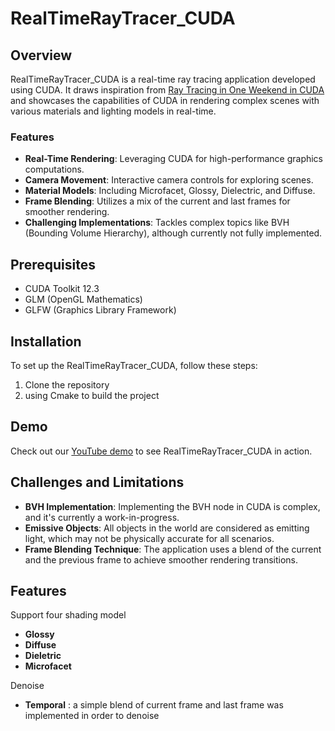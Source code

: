 # RealTimeRayTracer_CUDA

## Overview
RealTimeRayTracer_CUDA is a real-time ray tracing application developed using CUDA. It draws inspiration from [Ray Tracing in One Weekend in CUDA](https://github.com/rogerallen/raytracinginoneweekendincuda) and showcases the capabilities of CUDA in rendering complex scenes with various materials and lighting models in real-time.

### Features
- **Real-Time Rendering**: Leveraging CUDA for high-performance graphics computations.
- **Camera Movement**: Interactive camera controls for exploring scenes.
- **Material Models**: Including Microfacet, Glossy, Dielectric, and Diffuse.
- **Frame Blending**: Utilizes a mix of the current and last frames for smoother rendering.
- **Challenging Implementations**: Tackles complex topics like BVH (Bounding Volume Hierarchy), although currently not fully implemented.

## Prerequisites
- CUDA Toolkit 12.3
- GLM (OpenGL Mathematics)
- GLFW (Graphics Library Framework)

## Installation
To set up the RealTimeRayTracer_CUDA, follow these steps:

1. Clone the repository
2. using Cmake to build the project

## Demo
Check out our [YouTube demo](https://youtu.be/49SIkR3sGUk) to see RealTimeRayTracer_CUDA in action.

## Challenges and Limitations
- **BVH Implementation**: Implementing the BVH node in CUDA is complex, and it's currently a work-in-progress.
- **Emissive Objects**: All objects in the world are considered as emitting light, which may not be physically accurate for all scenarios.
- **Frame Blending Technique**: The application uses a blend of the current and the previous frame to achieve smoother rendering transitions.

## Features

Support four shading model
- **Glossy**
- **Diffuse**
- **Dieletric**
- **Microfacet**

Denoise 
- **Temporal** : a simple blend of current frame and last frame was implemented in order to denoise

